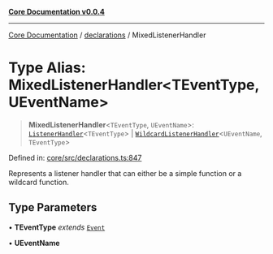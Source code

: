 [**Core Documentation v0.0.4**](../../README.md)

***

[Core Documentation](../../modules.md) / [declarations](../README.md) / MixedListenerHandler

# Type Alias: MixedListenerHandler\<TEventType, UEventName\>

> **MixedListenerHandler**\<`TEventType`, `UEventName`\>: [`ListenerHandler`](ListenerHandler.md)\<`TEventType`\> \| [`WildcardListenerHandler`](WildcardListenerHandler.md)\<`UEventName`, `TEventType`\>

Defined in: [core/src/declarations.ts:847](https://github.com/stonemjs/core/blob/93efe04ef1a71ad6f49c3b315da54d45ace50f23/src/declarations.ts#L847)

Represents a listener handler that can either be a simple function or a wildcard function.

## Type Parameters

• **TEventType** *extends* [`Event`](../../events/Event/classes/Event.md)

• **UEventName**
